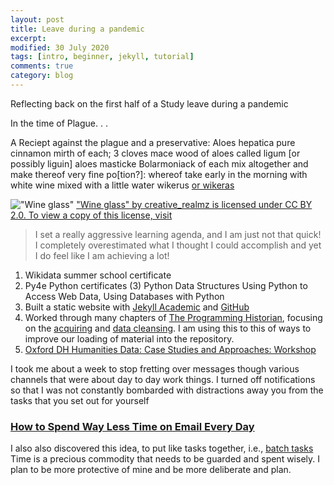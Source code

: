 ```yaml
---
layout: post
title: Leave during a pandemic
excerpt:
modified: 30 July 2020
tags: [intro, beginner, jekyll, tutorial]
comments: true
category: blog
---
```


Reflecting back on the first half of a Study leave during a pandemic

In the time of Plague. . .

A Reciept against the plague and a preservative:
Aloes hepatica pure cinnamon mirth of each; 3 cloves mace wood of aloes called ligum [or possibly liguin] aloes masticke Bolarmoniack of each mix altogether and make thereof very fine po[tion?]: whereof take early in the morning with white wine mixed with a little water wikerus [or wikeras](https://www.thekeep.info/letters-from-the-archive-the-great-plague-of-1665-1666/)

 !["Wine glass"](https://flic.kr/p/t4r8d)
["Wine glass" by creative_realmz is licensed under CC BY 2.0. To view a copy of this license, visit](https://creativecommons.org/licenses/by/2.0/)

>I set a really aggressive learning agenda, and I am  just not that quick!
I completely overestimated what I thought I could accomplish and yet I do feel like I am achieving a lot!

1. Wikidata summer school certificate
2. Py4e Python certificates (3) Python Data Structures Using Python to Access Web Data, Using Databases with Python
3. Built a static website with [Jekyll Academic](https://ncsu-libraries.github.io/jekyll-academic-docs/documentation/) and [GitHub](https://github.com/Bibliojo)
4. Worked through many chapters of [The Programming Historian](https://programminghistorian.org/),  focusing on the [acquiring](https://programminghistorian.org/en/lessons/?activity=acquiring) and [data cleansing](https://programminghistorian.org/en/lessons/?activity=transforming). I am using this to this of ways to improve our loading of material into the repository.
5. [Oxford DH Humanities Data: Case Studies and Approaches: Workshop](https://www.dhoxss.net/)

I took me about a week to stop fretting over messages though various channels that were about day to day work things.
I turned off notifications so that I was not constantly bombarded with distractions away you from the tasks that you set out for yourself

### [How to Spend Way Less Time on Email Every Day](https://hbr.org/2019/01/how-to-spend-way-less-time-on-email-every-day)

I also also discovered this idea, to put like tasks together, i.e., [batch tasks](https://passionplanner.com/blog/organize-your-day-with-task-batching/)
Time is a precious commodity that needs to be guarded and spent wisely. I plan to be more protective of mine and be more deliberate and plan.
